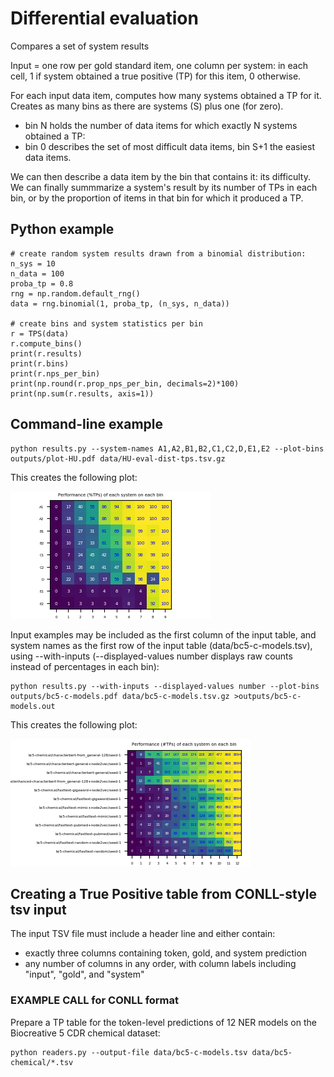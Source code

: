 # Differential evaluation

Compares a set of system results

Input = one row per gold standard item, one column per system:
in each cell, 1 if system obtained a true positive (TP) for this item, 0 otherwise.

For each input data item, computes how many systems obtained a TP for it.
Creates as many bins as there are systems (S) plus one (for zero).

  - bin N holds the number of data items for which exactly N systems obtained a TP:
  - bin 0 describes the set of most difficult data items, bin S+1 the easiest data items.

We can then describe a data item by the bin that contains it: its difficulty.
We can finally summmarize a system's result by its number of TPs in each bin,
or by the proportion of items in that bin for which it produced a TP.

## Python example
    # create random system results drawn from a binomial distribution:
    n_sys = 10
    n_data = 100
    proba_tp = 0.8
    rng = np.random.default_rng()
    data = rng.binomial(1, proba_tp, (n_sys, n_data))

    # create bins and system statistics per bin
    r = TPS(data)
    r.compute_bins()
    print(r.results)
    print(r.bins)
    print(r.nps_per_bin)
    print(np.round(r.prop_nps_per_bin, decimals=2)*100)
    print(np.sum(r.results, axis=1))

## Command-line example
    python results.py --system-names A1,A2,B1,B2,C1,C2,D,E1,E2 --plot-bins outputs/plot-HU.pdf data/HU-eval-dist-tps.tsv.gz

This creates the following plot:

![alt text](./outputs/plot-HU.png "Comparing the true positives of 9 systems on the same dataset")

Input examples may be included as the first column of the input table, and system names as the first row of the input table (data/bc5-c-models.tsv), using --with-inputs (--displayed-values number displays raw counts instead of percentages in each bin):

    python results.py --with-inputs --displayed-values number --plot-bins outputs/bc5-c-models.pdf data/bc5-c-models.tsv.gz >outputs/bc5-c-models.out

This creates the following plot:

![alt text](./outputs/bc5-c-models.png "Comparing the true positives of 12 systems on the same dataset")

## Creating a True Positive table from CONLL-style tsv input

The input TSV file must include a header line and either contain:

- exactly three columns containing token, gold, and system prediction
- any number of columns in any order, with column labels including "input", "gold", and "system"

### EXAMPLE CALL for CONLL format

Prepare a TP table for the token-level predictions of 12 NER models on the Biocreative 5 CDR chemical dataset:

    python readers.py --output-file data/bc5-c-models.tsv data/bc5-chemical/*.tsv
